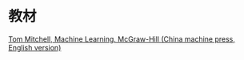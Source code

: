 # 教材

[Tom Mitchell, Machine Learning. McGraw-Hill (China machine press, English version)](http://profsite.um.ac.ir/~monsefi/machine-learning/pdf/Machine-Learning-Tom-Mitchell.pdf) 

